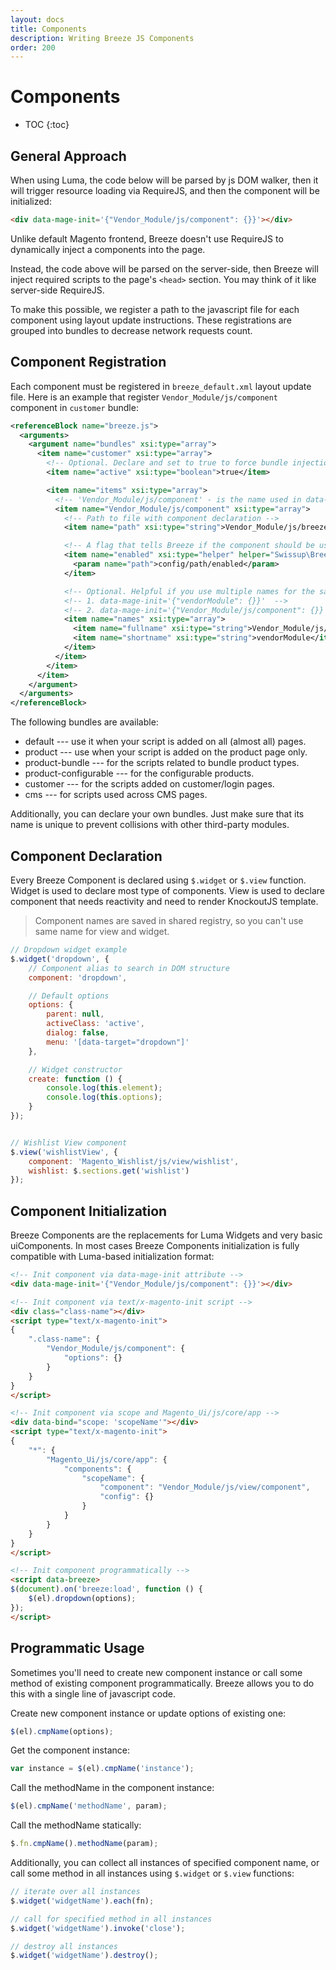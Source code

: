 ```yaml
---
layout: docs
title: Components
description: Writing Breeze JS Components
order: 200
---
```


# Components

* TOC
{:toc}

## General Approach

When using Luma, the code below will be parsed by js DOM walker,
then it will trigger resource loading via RequireJS, and then the component
will be initialized:

```html
<div data-mage-init='{"Vendor_Module/js/component": {}}'></div>
```

Unlike default Magento frontend, Breeze doesn't use RequireJS to dynamically
inject a components into the page.

Instead, the code above will be parsed on the server-side, then Breeze will
inject required scripts to the page's `<head>` section. You may think of it
like server-side RequireJS.

To make this possible, we register a path to the javascript file for each
component using layout update instructions. These registrations are grouped
into bundles to decrease network requests count.

## Component Registration

Each component must be registered in `breeze_default.xml` layout update file.
Here is an example that register `Vendor_Module/js/component` component in
`customer` bundle:

```xml
<referenceBlock name="breeze.js">
  <arguments>
    <argument name="bundles" xsi:type="array">
      <item name="customer" xsi:type="array">
        <!-- Optional. Declare and set to true to force bundle injection on all pages. -->
        <item name="active" xsi:type="boolean">true</item>

        <item name="items" xsi:type="array">
          <!-- 'Vendor_Module/js/component' - is the name used in data-mage-init or x-magento-init -->
          <item name="Vendor_Module/js/component" xsi:type="array">
            <!-- Path to file with component declaration -->
            <item name="path" xsi:type="string">Vendor_Module/js/breeze/file</item>

            <!-- A flag that tells Breeze if the component should be used -->
            <item name="enabled" xsi:type="helper" helper="Swissup\Breeze\Helper\Config::isEnabled">
              <param name="path">config/path/enabled</param>
            </item>

            <!-- Optional. Helpful if you use multiple names for the same component -->
            <!-- 1. data-mage-init='{"vendorModule": {}}'  -->
            <!-- 2. data-mage-init='{"Vendor_Module/js/component": {}}' -->
            <item name="names" xsi:type="array">
              <item name="fullname" xsi:type="string">Vendor_Module/js/component</item>
              <item name="shortname" xsi:type="string">vendorModule</item>
            </item>
          </item>
        </item>
      </item>
    </argument>
  </arguments>
</referenceBlock>
```

The following bundles are available:

 -  default --- use it when your script is added on all (almost all) pages.
 -  product --- use when your script is added on the product page only.
 -  product-bundle --- for the scripts related to bundle product types.
 -  product-configurable --- for the configurable products.
 -  customer --- for the scripts added on customer/login pages.
 -  cms --- for scripts used across CMS pages.

Additionally, you can declare your own bundles. Just make sure that its name is
unique to prevent collisions with other third-party modules.

## Component Declaration

Every Breeze Component is declared using `$.widget` or `$.view` function. Widget
is used to declare most type of components. View is used to declare component
that needs reactivity and need to render KnockoutJS template.

> Component names are saved in shared registry, so you can't use same name for view and widget.

```js
// Dropdown widget example
$.widget('dropdown', {
    // Component alias to search in DOM structure
    component: 'dropdown',

    // Default options
    options: {
        parent: null,
        activeClass: 'active',
        dialog: false,
        menu: '[data-target="dropdown"]'
    },

    // Widget constructor
    create: function () {
        console.log(this.element);
        console.log(this.options);
    }
});


// Wishlist View component
$.view('wishlistView', {
    component: 'Magento_Wishlist/js/view/wishlist',
    wishlist: $.sections.get('wishlist')
});
```

## Component Initialization

Breeze Components are the replacements for Luma Widgets and very basic
uiComponents. In most cases Breeze Components initialization is fully compatible
with Luma-based initialization format:

```html
<!-- Init component via data-mage-init attribute -->
<div data-mage-init='{"Vendor_Module/js/component": {}}'></div>

<!-- Init component via text/x-magento-init script -->
<div class="class-name"></div>
<script type="text/x-magento-init">
{
    ".class-name": {
        "Vendor_Module/js/component": {
            "options": {}
        }
    }
}
</script>

<!-- Init component via scope and Magento_Ui/js/core/app -->
<div data-bind="scope: 'scopeName'"></div>
<script type="text/x-magento-init">
{
    "*": {
        "Magento_Ui/js/core/app": {
            "components": {
                "scopeName": {
                    "component": "Vendor_Module/js/view/component",
                    "config": {}
                }
            }
        }
    }
}
</script>

<!-- Init component programmatically -->
<script data-breeze>
$(document).on('breeze:load', function () {
    $(el).dropdown(options);
});
</script>
```

## Programmatic Usage

Sometimes you'll need to create new component instance or call some method of
existing component programmatically. Breeze allows you to do this with a single
line of javascript code.

Create new component instance or update options of existing one:

```js
$(el).cmpName(options);
```

Get the component instance:

```js
var instance = $(el).cmpName('instance');
```

Call the methodName in the component instance:

```js
$(el).cmpName('methodName', param);
```

Call the methodName statically:

```js
$.fn.cmpName().methodName(param);
```

Additionally, you can collect all instances of specified component name, or call
some method in all instances using `$.widget` or `$.view` functions:

```js
// iterate over all instances
$.widget('widgetName').each(fn);

// call for specified method in all instances
$.widget('widgetName').invoke('close');

// destroy all instances
$.widget('widgetName').destroy();
```
